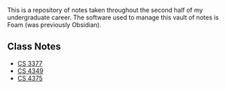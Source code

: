 This is a repository of notes taken throughout the second half of my undergraduate career. The software used to manage this vault of notes is Foam (was previously Obsidian).

## Class Notes
- [CS 3377](./cs3377/index.md)
- [CS 4349](./cs4349/index.md)
- [CS 4375](./cs4375/index.md)


